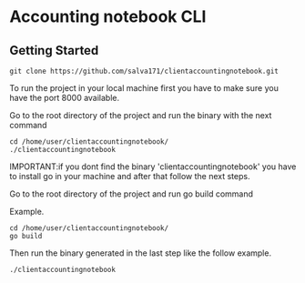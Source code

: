 # Accounting notebook CLI


## Getting Started

```
git clone https://github.com/salva171/clientaccountingnotebook.git

```


To run the project in your local machine first you have to make sure you have the port 8000 available.


Go to the root directory of the project and run the binary with the next command 

```
cd /home/user/clientaccountingnotebook/
./clientaccountingnotebook
```


IMPORTANT:if you dont find the binary 'clientaccountingnotebook' you have to install go in your machine and after that follow the next steps.

Go to the root directory of the project and run go build command

Example.

```
cd /home/user/clientaccountingnotebook/
go build
```

Then run the binary generated in the last step like the follow example.


```
./clientaccountingnotebook
```





